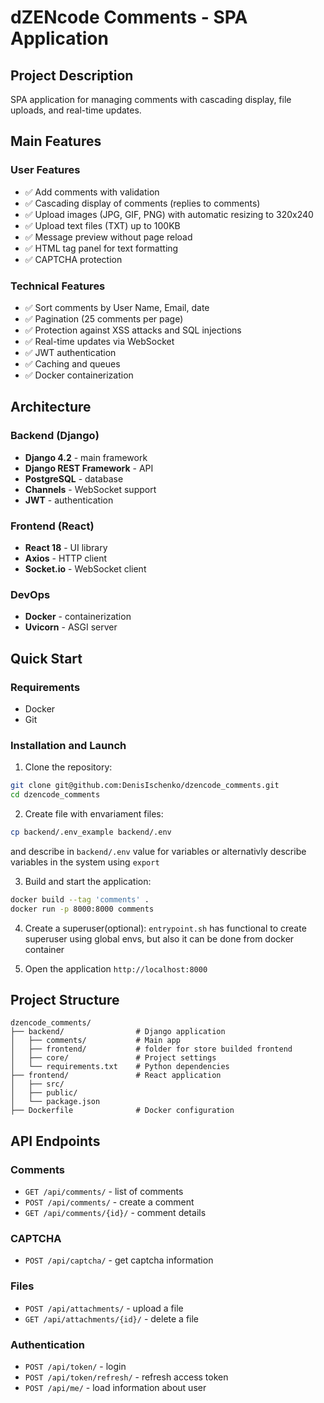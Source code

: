 # dZENcode Comments - SPA Application

## Project Description

SPA application for managing comments with cascading display, file uploads, and real-time updates.

## Main Features

### User Features
- ✅ Add comments with validation
- ✅ Cascading display of comments (replies to comments)
- ✅ Upload images (JPG, GIF, PNG) with automatic resizing to 320x240
- ✅ Upload text files (TXT) up to 100KB
- ✅ Message preview without page reload
- ✅ HTML tag panel for text formatting
- ✅ CAPTCHA protection

### Technical Features
- ✅ Sort comments by User Name, Email, date
- ✅ Pagination (25 comments per page)
- ✅ Protection against XSS attacks and SQL injections
- ✅ Real-time updates via WebSocket
- ✅ JWT authentication
- ✅ Caching and queues
- ✅ Docker containerization

## Architecture

### Backend (Django)
- **Django 4.2** - main framework
- **Django REST Framework** - API
- **PostgreSQL** - database
- **Channels** - WebSocket support
- **JWT** - authentication

### Frontend (React)
- **React 18** - UI library
- **Axios** - HTTP client
- **Socket.io** - WebSocket client

### DevOps
- **Docker** - containerization
- **Uvicorn** - ASGI server

## Quick Start

### Requirements
- Docker
- Git

### Installation and Launch

1. Clone the repository:
```bash
git clone git@github.com:DenisIschenko/dzencode_comments.git
cd dzencode_comments
```

2. Create file with envariament files:
```bash
cp backend/.env_example backend/.env
```
and describe in ```backend/.env``` value for variables
or alternativly describe variables in the system using ```export```

3. Build and start the application:
```bash
docker build --tag 'comments' .
docker run -p 8000:8000 comments
```

4. Create a superuser(optional):
```entrypoint.sh``` has functional to create superuser using global envs, but also it can be done from docker container

5. Open the application ```http://localhost:8000```

## Project Structure

```
dzencode_comments/
├── backend/                # Django application
│   ├── comments/           # Main app
│   ├── frontend/           # folder for store builded frontend
│   ├── core/               # Project settings
│   └── requirements.txt    # Python dependencies
├── frontend/               # React application
│   ├── src/
│   ├── public/
│   └── package.json
├── Dockerfile              # Docker configuration
```

## API Endpoints

### Comments
- `GET /api/comments/` - list of comments
- `POST /api/comments/` - create a comment
- `GET /api/comments/{id}/` - comment details

### CAPTCHA
- `POST /api/captcha/` - get captcha information

### Files
- `POST /api/attachments/` - upload a file
- `GET /api/attachments/{id}/` - delete a file

### Authentication
- `POST /api/token/` - login
- `POST /api/token/refresh/` - refresh access token
- `POST /api/me/` - load information about user
